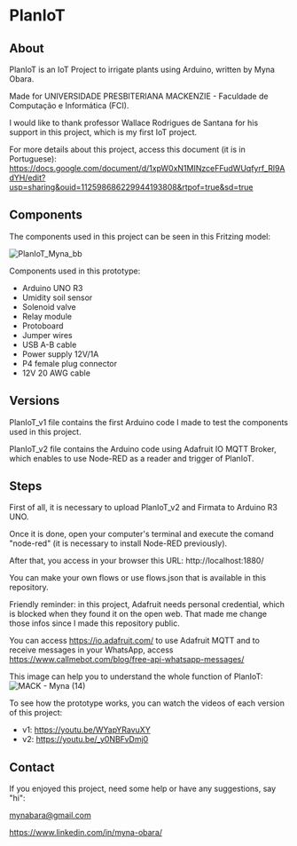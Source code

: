 # PlanIoT

## About
PlanIoT is an IoT Project to irrigate plants using Arduino, written by Myna Obara.

Made for UNIVERSIDADE PRESBITERIANA MACKENZIE - Faculdade de Computação e Informática (FCI).

I would like to thank professor Wallace Rodrigues de Santana for his support in this project, which is my first IoT project.

For more details about this project, access this document (it is in Portuguese): 
https://docs.google.com/document/d/1xpW0xN1MINzceFFudWUqfyrf_Rl9AdYH/edit?usp=sharing&ouid=112598686229944193808&rtpof=true&sd=true

## Components
The components used in this project can be seen in this Fritzing model:

![PlanIoT_Myna_bb](https://user-images.githubusercontent.com/26822745/169669718-bad9fbea-d507-4554-b044-3bce204752d7.png)

Components used in this prototype:

- Arduino UNO R3
- Umidity soil sensor
- Solenoid valve
- Relay module
- Protoboard
- Jumper wires
- USB A-B cable
- Power supply 12V/1A
- P4 female plug connector
- 12V 20 AWG cable

## Versions
PlanIoT_v1 file contains the first Arduino code I made to test the components used in this project.

PlanIoT_v2 file contains the Arduino code using Adafruit IO MQTT Broker, which enables to use Node-RED as a reader and trigger of PlanIoT.

## Steps
First of all, it is necessary to upload PlanIoT_v2 and Firmata to Arduino R3 UNO.

Once it is done, open your computer's terminal and execute the comand "node-red" (it is necessary to install Node-RED previously).

After that, you access in your browser this URL: http://localhost:1880/ 

You can make your own flows or use flows.json that is available in this repository.

Friendly reminder: in this project, Adafruit needs personal credential, which is blocked when they found it on the open web. That made me change those infos since I made this repository public. 

You can access https://io.adafruit.com/ to use Adafruit MQTT and to receive messages in your WhatsApp, access https://www.callmebot.com/blog/free-api-whatsapp-messages/

This image can help you to understand the whole function of PlanIoT:
![MACK - Myna (14)](https://user-images.githubusercontent.com/26822745/170807552-bd5c024f-9388-4af9-b601-bfef2c243a9b.jpg)

To see how the prototype works, you can watch the videos of each version of this project:
- v1: https://youtu.be/WYapYRavuXY
- v2: https://youtu.be/_y0NBFvDmj0

## Contact
If you enjoyed this project, need some help or have any suggestions, say "hi":

mynabara@gmail.com

https://www.linkedin.com/in/myna-obara/
